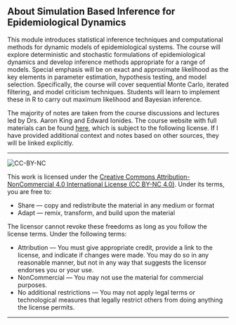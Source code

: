 ## About Simulation Based Inference for Epidemiological Dynamics

This module introduces statistical inference techniques and computational
methods for dynamic models of epidemiological systems. The course will explore
deterministic and stochastic formulations of epidemiological dynamics and
develop inference methods appropriate for a range of models. Special emphasis
will be on exact and approximate likelihood as the key elements in parameter
estimation, hypothesis testing, and model selection. Specifically, the course
will cover sequential Monte Carlo, iterated filtering, and model criticism
techniques. Students will learn to implement these in R to carry out maximum
likelihood and Bayesian inference.

The majority of notes are taken from the course discussions and lectures led by 
Drs. Aaron King and Edward Ionides. The course website with full materials can
be found [here](https://kingaa.github.io/sbied/), which is subject to the 
following license. If I have provided additional context and notes based on
other sources, they will be linked explicitly.

----------------------------

![CC-BY-NC](https://i.creativecommons.org/l/by-nc/4.0/88x31.png)

This work is licensed under the [Creative Commons Attribution-NonCommercial 4.0 International License (CC BY-NC 4.0)](http://creativecommons.org/licenses/by-nc/4.0/).
Under its terms, you are free to:

- Share — copy and redistribute the material in any medium or format
- Adapt — remix, transform, and build upon the material

The licensor cannot revoke these freedoms as long as you follow the license terms.
Under the following terms:

- Attribution — You must give appropriate credit, provide a link to the license, and indicate if changes were made. You may do so in any reasonable manner, but not in any way that suggests the licensor endorses you or your use.
- NonCommercial — You may not use the material for commercial purposes.
- No additional restrictions — You may not apply legal terms or technological measures that legally restrict others from doing anything the license permits.

----------------------------

